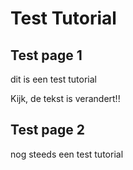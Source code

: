 # Test Tutorial

## Test page 1

dit is een test tutorial

Kijk, de tekst is verandert!!

## Test page 2

nog steeds een test tutorial
